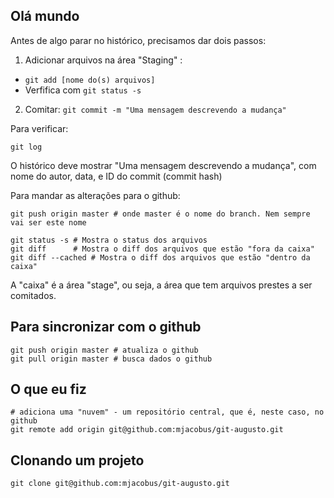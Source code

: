 Olá mundo
----------


Antes de algo parar no histórico, precisamos dar dois passos:

1. Adicionar arquivos na área "Staging" : 
  - `git add [nome do(s) arquivos]`
  - Verfifica com `git status -s`
2. Comitar: `git commit -m "Uma mensagem descrevendo a mudança"`

Para verificar:

```
git log 
```
O histórico deve mostrar "Uma mensagem descrevendo a mudança", com nome do autor, data, e ID do commit (commit hash)

Para mandar as alterações para o github:

```
git push origin master # onde master é o nome do branch. Nem sempre vai ser este nome
```

```
git status -s # Mostra o status dos arquivos
git diff      # Mostra o diff dos arquivos que estão "fora da caixa"
git diff --cached # Mostra o diff dos arquivos que estão "dentro da caixa"
```
 
A "caixa" é a área "stage", ou seja, a área que tem arquivos prestes a ser comitados.

## Para sincronizar com o github

```
git push origin master # atualiza o github
git pull origin master # busca dados o github
```

## O que eu fiz

```
# adiciona uma "nuvem" - um repositório central, que é, neste caso, no github
git remote add origin git@github.com:mjacobus/git-augusto.git
```

## Clonando um projeto

```
git clone git@github.com:mjacobus/git-augusto.git
```
